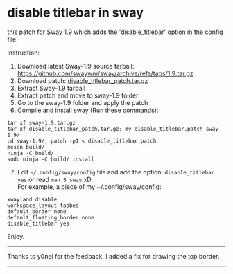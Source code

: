 # disable titlebar in sway

this patch for Sway 1.9 which adds the 'disable_titlebar' option in the config file.

Instruction:
1. Download latest Sway-1.9 source tarball: https://github.com/swaywm/sway/archive/refs/tags/1.9.tar.gz
2. Download patch: [disable_titlebar_patch.tar.gz](https://github.com/neuromagus/disable_titlebar_in_sway/blob/main/disable_titlebar_patch.tar.gz)
3. Extract Sway-1.9 tarball
4. Extract patch and move to sway-1.9 folder
5. Go to the sway-1.9 folder and apply the patch
6. Compile and install sway (Run these commands):
```
tar xf sway-1.9.tar.gz
tar xf disable_titlebar_patch.tar.gz; mv disable_titlebar.patch sway-1.9/
cd sway-1.9/; patch -p1 < disable_titlebar.patch
meson build/
ninja -C build/
sudo ninja -C build/ install
```
7. Edit ```~/.config/sway/config``` file and add the option: ```disable_titlebar yes``` or read ```man 5 sway``` xD.  
For example, a piece of my ~/.config/sway/config:
```
xwayland disable
workspace_layout tabbed
default_border none
default_floating_border none
disable_titlebar yes
```

Enjoy.

***
Thanks to y0nei for the feedback, I added a fix for drawing the top border.
***

